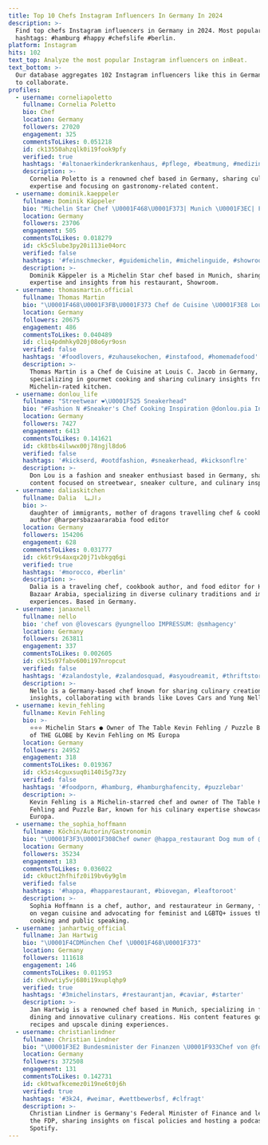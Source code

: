 ```yaml
---
title: Top 10 Chefs Instagram Influencers In Germany In 2024
description: >-
  Find top chefs Instagram influencers in Germany in 2024. Most popular
  hashtags: #hamburg #happy #chefslife #berlin.
platform: Instagram
hits: 102
text_top: Analyze the most popular Instagram influencers on inBeat.
text_bottom: >-
  Our database aggregates 102 Instagram influencers like this in Germany for you
  to collaborate.
profiles:
  - username: corneliapoletto
    fullname: Cornelia Poletto
    bio: Chef
    location: Germany
    followers: 27020
    engagement: 325
    commentsToLikes: 0.051218
    id: ck13550ahzqlk0i19fook9pfy
    verified: true
    hashtags: '#altonaerkinderkrankenhaus, #pflege, #beatmung, #medizin'
    description: >-
      Cornelia Poletto is a renowned chef based in Germany, sharing culinary
      expertise and focusing on gastronomy-related content.
  - username: dominik.kaeppeler
    fullname: Dominik Käppeler
    bio: "Michelin Star Chef \U0001F468‍\U0001F373| Munich \U0001F3EC| Foodlover \U0001F35D| Restaurant @showroom.restaurant|"
    location: Germany
    followers: 23706
    engagement: 505
    commentsToLikes: 0.018279
    id: ck5c5lube3py20i113ie04orc
    verified: false
    hashtags: '#feinschmecker, #guidemichelin, #michelinguide, #showroomrestaurant'
    description: >-
      Dominik Käppeler is a Michelin Star chef based in Munich, sharing culinary
      expertise and insights from his restaurant, Showroom.
  - username: thomasmartin.official
    fullname: Thomas Martin
    bio: "\U0001F468\U0001F3FB‍\U0001F373 Chef de Cuisine \U0001F3E8 Louis C. Jacob ⭐️⭐️ Guide Michelin"
    location: Germany
    followers: 20675
    engagement: 486
    commentsToLikes: 0.040489
    id: cliq4pdmhky020j08o6yr9osn
    verified: false
    hashtags: '#foodlovers, #zuhausekochen, #instafood, #homemadefood'
    description: >-
      Thomas Martin is a Chef de Cuisine at Louis C. Jacob in Germany,
      specializing in gourmet cooking and sharing culinary insights from his
      Michelin-rated kitchen.
  - username: donlou_life
    fullname: "Streetwear ❤️‍\U0001F525 Sneakerhead"
    bio: "#Fashion N #Sneaker's Chef Cooking Inspiration @donlou.pia Inquiries Only Email \U0001F4E7 Content Creator \U0001F4F8 Sneaker Seller Born \U0001F1F5\U0001F1F9, \U0001F4CD\U0001F1E9\U0001F1EA"
    location: Germany
    followers: 7427
    engagement: 6413
    commentsToLikes: 0.141621
    id: ck8tbs4ilwwx00j78ngjl8do6
    verified: false
    hashtags: '#kickserd, #ootdfashion, #sneakerhead, #kicksonflre'
    description: >-
      Don Lou is a fashion and sneaker enthusiast based in Germany, sharing
      content focused on streetwear, sneaker culture, and culinary inspirations.
  - username: daliaskitchen
    fullname: Dalia  داليا
    bio: >-
      daughter of immigrants, mother of dragons travelling chef & cookbook
      author @harpersbazaararabia food editor
    location: Germany
    followers: 154206
    engagement: 628
    commentsToLikes: 0.031777
    id: ck6tr9s4axqx20j71vbkgq6gi
    verified: true
    hashtags: '#morocco, #berlin'
    description: >-
      Dalia is a traveling chef, cookbook author, and food editor for Harper's
      Bazaar Arabia, specializing in diverse culinary traditions and immigrant
      experiences. Based in Germany.
  - username: janaxnell
    fullname: nello
    bio: 'chef von @lovescars @yungnelloo IMPRESSUM: @smhagency'
    location: Germany
    followers: 263811
    engagement: 337
    commentsToLikes: 0.002605
    id: ck15s97fabv600i197nropcut
    verified: false
    hashtags: '#zalandostyle, #zalandosquad, #asyoudreamit, #thriftstorefinds'
    description: >-
      Nello is a Germany-based chef known for sharing culinary creations and
      insights, collaborating with brands like Loves Cars and Yung Nelloo.
  - username: kevin_fehling
    fullname: Kevin Fehling
    bio: >-
      ⭐⭐⭐ Michelin Stars ● Owner of The Table Kevin Fehling / Puzzle Bar ● Chef
      of THE GLOBE by Kevin Fehling on MS Europa
    location: Germany
    followers: 24952
    engagement: 318
    commentsToLikes: 0.019367
    id: ck5zs4cguxsuq0i140i5g73zy
    verified: false
    hashtags: '#foodporn, #hamburg, #hamburghafencity, #puzzlebar'
    description: >-
      Kevin Fehling is a Michelin-starred chef and owner of The Table Kevin
      Fehling and Puzzle Bar, known for his culinary expertise showcased on MS
      Europa.
  - username: the_sophia_hoffmann
    fullname: Köchin/Autorin/Gastronomin
    bio: "\U0001F3F3️‍\U0001F308Chef owner @happa_restaurant Dog mum of @ella_hoffmannhauksdottir Author/ speaker #vegan #metoo #feminist #queer"
    location: Germany
    followers: 35234
    engagement: 183
    commentsToLikes: 0.036022
    id: ck0uct2hfhifz0i19bv6y9glm
    verified: false
    hashtags: '#happa, #happarestaurant, #biovegan, #leaftoroot'
    description: >-
      Sophia Hoffmann is a chef, author, and restaurateur in Germany, focusing
      on vegan cuisine and advocating for feminist and LGBTQ+ issues through
      cooking and public speaking.
  - username: janhartwig_official
    fullname: Jan Hartwig
    bio: "\U0001F4CDMünchen Chef \U0001F468‍\U0001F373"
    location: Germany
    followers: 111618
    engagement: 146
    commentsToLikes: 0.011953
    id: ck0vwtiy5vj680i19xuplqhp9
    verified: true
    hashtags: '#3michelinstars, #restaurantjan, #caviar, #starter'
    description: >-
      Jan Hartwig is a renowned chef based in Munich, specializing in fine
      dining and innovative culinary creations. His content features gourmet
      recipes and upscale dining experiences.
  - username: christianlindner
    fullname: Christian Lindner
    bio: "\U0001F3E2 Bundesminister der Finanzen \U0001F933Chef von @fdp. \U0001F3A7 Podcast @spotify: CL+. \U0001F4F2 christian.lindner@fdp.de \U0001F4CD Berlin"
    location: Germany
    followers: 372508
    engagement: 131
    commentsToLikes: 0.142731
    id: ck0twafkcemez0i19ne6t0j6h
    verified: true
    hashtags: '#3k24, #weimar, #wettbewerbsf, #clfragt'
    description: >-
      Christian Lindner is Germany's Federal Minister of Finance and leader of
      the FDP, sharing insights on fiscal policies and hosting a podcast on
      Spotify.
---
```


